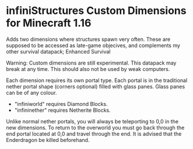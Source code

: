 # infiniStructures Custom Dimensions for Minecraft 1.16
Adds two dimensions where structures spawn very often.
These are supposed to be accessed as late-game objecives, and complements my other survival datapack; Enhanced Survival

Warning: Custom dimensions are still experimental. This datapack may break at any time.
This should also not be used by weak computers.

Each dimension requires its own portal type. Each portal is in the traditional nether portal shape (corners optional) filled with glass panes. Glass panes can be of any colour.
- "infiniworld" requires Diamond Blocks.
- "infininether" requires Netherite Blocks.

Unlike normal nether portals, you will always be teleporting to 0,0 in the new dimensions. To return to the overworld you must go back through the end portal located at 0,0 and travel through the end. It is advised that the Enderdragon be killed beforehand.

